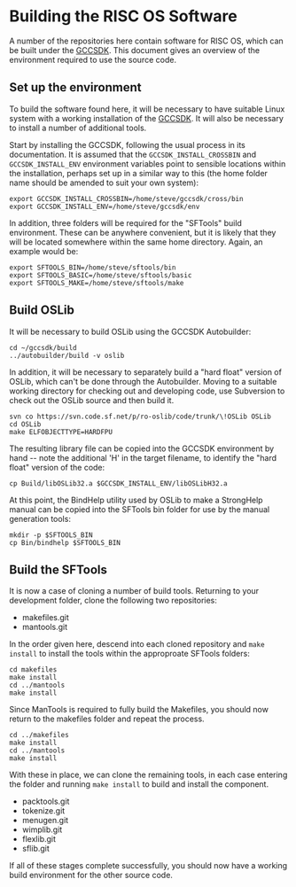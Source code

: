 Building the RISC OS Software
=============================

A number of the repositories here contain software for RISC OS, which can be built under the [GCCSDK](http://www.riscos.info/index.php/GCCSDK). This document gives an overview of the environment required to use the source code.


Set up the environment
----------------------

To build the software found here, it will be necessary to have suitable Linux system with a working installation of the [GCCSDK](http://www.riscos.info/index.php/GCCSDK). It will also be necessary to install a number of additional tools.

Start by installing the GCCSDK, following the usual process in its documentation. It is assumed that the `GCCSDK_INSTALL_CROSSBIN` and `GCCSDK_INSTALL_ENV` environment variables point to sensible locations within the installation, perhaps set up in a similar way to this (the home folder name should be amended to suit your own system):

	export GCCSDK_INSTALL_CROSSBIN=/home/steve/gccsdk/cross/bin
	export GCCSDK_INSTALL_ENV=/home/steve/gccsdk/env

In addition, three folders will be required for the "SFTools" build environment. These can be anywhere convenient, but it is likely that they will be located somewhere within the same home directory. Again, an example would be:

	export SFTOOLS_BIN=/home/steve/sftools/bin
	export SFTOOLS_BASIC=/home/steve/sftools/basic
	export SFTOOLS_MAKE=/home/steve/sftools/make


Build OSLib
-----------

It will be necessary to build OSLib using the GCCSDK Autobuilder:

	cd ~/gccsdk/build
	../autobuilder/build -v oslib

In addition, it will be necessary to separately build a "hard float" version of OSLib, which can't be done through the Autobuilder. Moving to a suitable working directory for checking out and developing code, use Subversion to check out the OSLib source and then build it.

	svn co https://svn.code.sf.net/p/ro-oslib/code/trunk/\!OSLib OSLib
	cd OSLib
	make ELFOBJECTTYPE=HARDFPU

The resulting library file can be copied into the GCCSDK environment by hand -- note the additional 'H' in the target filename, to identify the "hard float" version of the code:

	cp Build/libOSLib32.a $GCCSDK_INSTALL_ENV/libOSLibH32.a

At this point, the BindHelp utility used by OSLib to make a StrongHelp manual can be copied into the SFTools bin folder for use by the manual generation tools:

	mkdir -p $SFTOOLS_BIN
	cp Bin/bindhelp $SFTOOLS_BIN


Build the SFTools
-----------------

It is now a case of cloning a number of build tools. Returning to your development folder, clone the following two repositories:

* makefiles.git
* mantools.git

In the order given here, descend into each cloned repository and `make install` to install the tools within the approproate SFTools folders:

	cd makefiles
	make install
	cd ../mantools
	make install

Since ManTools is required to fully build the Makefiles, you should now return to the makefiles folder and repeat the process.

	cd ../makefiles
	make install
	cd ../mantools
	make install

With these in place, we can clone the remaining tools, in each case entering the folder and running `make install` to build and install the component.

* packtools.git
* tokenize.git
* menugen.git
* wimplib.git
* flexlib.git
* sflib.git

If all of these stages complete successfully, you should now have a working build environment for the other source code.